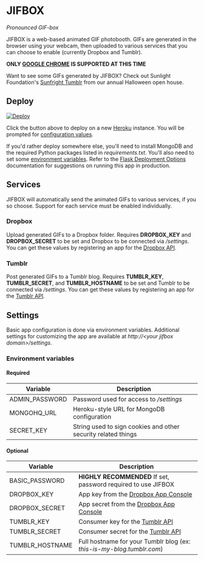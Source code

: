# JIFBOX

*Pronounced GIF-box*

JIFBOX is a web-based animated GIF photobooth. GIFs are generated in the browser using your webcam, then uploaded to various services that you can choose to enable (currently Dropbox and Tumblr).

**ONLY [GOOGLE CHROME](http://www.google.com/chrome/) IS SUPPORTED AT THIS TIME**

Want to see some GIFs generated by JIFBOX? Check out Sunlight Foundation's [Sunfright Tumblr](http://sunfrightgifs.tumblr.com) from our annual Halloween open house.

## Deploy

[![Deploy](https://www.herokucdn.com/deploy/button.png)](https://heroku.com/deploy?template=https://github.com/sunlightlabs/jifbox)

Click the button above to deploy on a new [Heroku](https://heroku.com) instance. You will be prompted for [configuration values](#environmentvariables).

If you'd rather deploy somewhere else, you'll need to install MongoDB and the required Python packages listed in *requirements.txt*. You'll also need to set some [environment variables](#environmentvariables). Refer to the [Flask Deployment Options](http://flask.pocoo.org/docs/0.10/deploying/) documentation for suggestions on running this app in production.

## Services

JIFBOX will automatically send the animated GIFs to various services, if you so choose. Support for each service must be enabled individually.

### Dropbox

Upload generated GIFs to a Dropbox folder. Requires **DROPBOX_KEY** and **DROPBOX_SECRET** to be set and Dropbox to be connected via */settings*. You can get these values by registering an app for the [Dropbox API](https://www.dropbox.com/developers).

### Tumblr

Post generated GIFs to a Tumblr blog. Requires **TUMBLR_KEY**, **TUMBLR_SECRET**, and **TUMBLR_HOSTNAME** to be set and Tumblr to be connected via */settings*. You can get these values by registering an app for the [Tumblr API](https://www.tumblr.com/docs/en/api/v2).

## Settings

Basic app configuration is done via environment variables. Additional settings for customizing the app are available at *http://\<your jifbox domain\>/settings*.

### Environment variables

#### Required

| Variable | Description |
|----------|-------------|
| ADMIN_PASSWORD | Password used for access to */settings* |
| MONGOHQ_URL | Heroku-style URL for MongoDB configuration |
| SECRET_KEY | String used to sign cookies and other security related things |

#### Optional

| Variable | Description |
|----------|-------------|
| BASIC_PASSWORD | **HIGHLY RECOMMENDED** If set, password required to use JIFBOX |
| DROPBOX_KEY | App key from the [Dropbox App Console](https://www.dropbox.com/developers/apps) |
| DROPBOX_SECRET | App secret from the [Dropbox App Console](https://www.dropbox.com/developers/apps) |
| TUMBLR_KEY | Consumer key for the [Tumblr API](https://www.tumblr.com/oauth/apps) |
| TUMBLR_SECRET | Consumer secret for the [Tumblr API](https://www.tumblr.com/oauth/apps) |
| TUMBLR_HOSTNAME | Full hostname for your Tumblr blog (ex: *this-is-my-blog.tumblr.com*) |